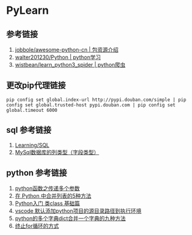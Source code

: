 # PyLearn

## 参考链接

1. [jobbole/awesome-python-cn | 包资源介绍](https://github.com/jobbole/awesome-python-cn)  
2. [walter201230/Python | python学习](https://github.com/walter201230/Python)
3. [wistbean/learn_python3_spider | python爬虫](https://github.com/wistbean/learn_python3_spider)

## 更改pip代理链接

```shell
pip config set global.index-url http://pypi.douban.com/simple | pip config set global.trusted-host pypi.douban.com | pip config set global.timeout 6000
```

## sql 参考链接

1. [Learning/SQL](Learning/SQL.md)  
2. [MySql数据库的列类型（字段类型）](https://blog.csdn.net/xiaotom5/article/details/8140679)

## python 参考链接

1. [python函数之传递多个参数](https://blog.csdn.net/u011607898/article/details/107585700)  
2. [在 Python 中合并列表的5种方法](https://cloud.tencent.com/developer/article/1815842)  
3. [Python入门 类class 基础篇](https://zhuanlan.zhihu.com/p/30024792)  
4. [vscode 默认添加python项目的源目录路径到执行环境](https://www.cnblogs.com/qinfangzhe/p/15917263.html)  
5. [python的多个字典dict合并一个字典的九种方法](https://blog.csdn.net/RogerFedereYY/article/details/109544917)  
6. [终止for循环的方式](https://blog.csdn.net/qq_40203552/article/details/107343692)
